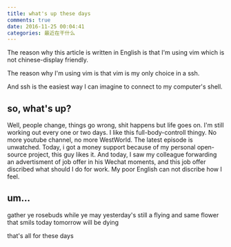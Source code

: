 ```yaml
---
title: what's up these days
comments: true
date: 2016-11-25 00:04:41
categories: 最近在干什么
---
```

The reason why this article is written in English is that I'm using vim which is not chinese-display friendly.

The reason why I'm using vim is that vim is my only choice in a ssh.

And ssh is the easiest way I can imagine to connect to my computer's shell.

## so, what's up?
Well, people change, things go wrong, shit happens but life goes on.
I'm still working out every one or two days. I like this full-body-controll thingy.
No more youtube channel, no more WestWorld. The latest episode is unwatched.
Today, i got a money support because of my personal open-source project, this guy likes it.
And today, I saw my colleague forwarding an advertisment of job offer in his Wechat moments, and this job offer discribed what should I do for work.
My poor English can not discribe how I feel.

## um...
gather ye rosebuds while ye may
yesterday's still a flying
and same flower that smils today
tomorrow will be dying

that's all for these days
